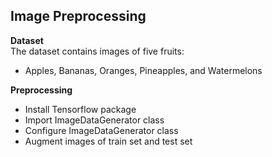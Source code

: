 ## Image Preprocessing

**Dataset**  
The dataset contains images of five fruits:  
-  Apples, Bananas, Oranges, Pineapples, and Watermelons  

**Preprocessing**  
- Install Tensorflow package
- Import ImageDataGenerator class
- Configure ImageDataGenerator class
- Augment images of train set and test set 
